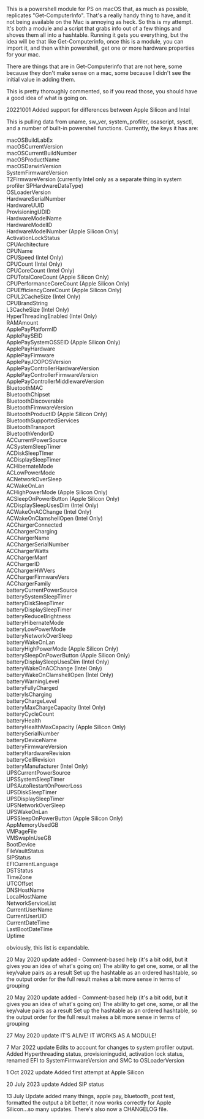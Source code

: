 This is a powershell module for PS on macOS that, as much as possible, replicates "Get-ComputerInfo". That's a really handy thing to have, and it not being available on the Mac is annoying as heck. So this is my attempt. It's both a module and a script that grabs info out of a few things and shoves them all into a hashtable. Running it gets you everything, but the idea will be that like Get-Computerinfo, once this is a module, you can import it, and then within powershell, get one or more hardware properties for your mac.

There are things that are in Get-Computerinfo that are not here, some because they don't make sense on a mac, some because I didn't see the initial value in adding them.

This is pretty thoroughly commented, so if you read those, you should have a good idea of what is going on.

20221001 Added support for differences between Apple Silicon and Intel

This is pulling data from uname, sw_ver, system_profiler, osascript, sysctl, and a number of built-in powershell functions. Currently, the keys it has are:

macOSBuildLabEx  
macOSCurrentVersion  
macOSCurrentBuildNumber  
macOSProductName  
macOSDarwinVersion  
SystemFirmwareVersion  
T2FirmwareVersion (currently Intel only as a separate thing in system profiler SPHardwareDataType)  
OSLoaderVersion  
HardwareSerialNumber  
HardwareUUID  
ProvisioningUDID  
HardwareModelName  
HardwareModelID  
HardwareModelNumber (Apple Silicon Only)  
ActivationLockStatus  
CPUArchitecture  
CPUName  
CPUSpeed (Intel Only)  
CPUCount (Intel Only)  
CPUCoreCount (Intel Only)  
CPUTotalCoreCount (Apple Silicon Only)  
CPUPerformanceCoreCount (Apple Silicon Only)  
CPUEfficiencyCoreCount (Apple Silicon Only)  
CPUL2CacheSize (Intel Only)  
CPUBrandString  
L3CacheSize (Intel Only)  
HyperThreadingEnabled (Intel Only)  
RAMAmount  
ApplePayPlatformID  
ApplePaySEID  
ApplePaySystemOSSEID (Apple Silicon Only)  
ApplePayHardware  
ApplePayFirmware  
ApplePayJCOPOSVersion  
ApplePayControllerHardwareVersion  
ApplePayControllerFirmwareVersion  
ApplePayControllerMiddlewareVersion  
BluetoothMAC  
BluetoothChipset  
BluetoothDiscoverable  
BluetoothFirmwareVersion  
BluetoothProductID (Apple Silicon Only)  
BluetoothSupportedServices  
BluetoothTransport  
BluetoothVendorID  
ACCurrentPowerSource  
ACSystemSleepTimer  
ACDiskSleepTImer  
ACDisplaySleepTimer  
ACHibernateMode  
ACLowPowerMode  
ACNetworkOverSleep  
ACWakeOnLan  
ACHighPowerMode (Apple Silicon Only)  
ACSleepOnPowerButton (Apple Silicon Only)  
ACDisplaySleepUsesDim (Intel Only)  
ACWakeOnACChange (Intel Only)  
ACWakeOnClamshellOpen (Intel Only)  
ACChargerConnected  
ACChargerCharging  
ACChargerName  
ACChargerSerialNumber  
ACChargerWatts  
ACChargerManf  
ACChargerID  
ACChargerHWVers  
ACChargerFirmwareVers  
ACChargerFamily  
batteryCurrentPowerSource  
batterySystemSleepTimer  
batteryDiskSleepTimer  
batteryDisplaySleepTimer  
batteryReduceBrightness  
batteryHibernateMode  
batteryLowPowerMode  
batteryNetworkOverSleep  
batteryWakeOnLan  
batteryHighPowerMode (Apple Silicon Only)  
batterySleepOnPowerButton (Apple Silicon Only)  
batteryDisplaySleepUsesDim (Intel Only)  
batteryWakeOnACChange (Intel Only)  
batteryWakeOnClamshellOpen (Intel Only)  
batteryWarningLevel  
batteryFullyCharged  
batteryIsCharging  
batteryChargeLevel  
batteryMaxChargeCapacity (Intel Only)  
batteryCycleCount  
batteryHealth  
batteryHealthMaxCapacity (Apple Silicon Only)  
batterySerialNumber  
batteryDeviceName  
batteryFirmwareVersion  
batteryHardwareRevision  
batteryCellRevision  
batteryManufacturer (Intel Only)  
UPSCurrentPowerSource  
UPSSystemSleepTimer  
UPSAutoRestartOnPowerLoss  
UPSDiskSleepTimer  
UPSDisplaySleepTimer  
UPSNetworkOverSleep  
UPSWakeOnLan  
UPSSleepOnPowerButton (Apple Silicon Only)  
AppMemoryUsedGB  
VMPageFile  
VMSwapInUseGB  
BootDevice  
FileVaultStatus  
SIPStatus  
EFICurrentLanguage  
DSTStatus  
TimeZone  
UTCOffset  
DNSHostName  
LocalHostName  
NetworkServiceList  
CurrentUserName  
CurrentUserUID  
CurrentDateTime  
LastBootDateTime  
Uptime  

obviously, this list is expandable.

20 May 2020 update added - Comment-based help (it's a bit odd, but it gives you an idea of what's going on) The ability to get one, some, or all the key/value pairs as a result Set up the hashtable as an ordered hashtable, so the output order for the full result makes a bit more sense in terms of grouping

20 May 2020 update
added - 
  Comment-based help (it's a bit odd, but it gives you an idea of what's going on)
  The ability to get one, some, or all the key/value pairs as a result
  Set up the hashtable as an ordered hashtable, so the output order for the full result makes a bit more sense in terms of grouping
  
27 May 2020 update
IT'S ALIVE! IT WORKS AS A MODULE! 

7 Mar 2022 update
Edits to account for changes to system profiler output. Added Hyperthreading status, provisioningudid, activation lock status, renamed EFI to SystemFirmwareVersion and SMC to OSLoaderVersion

1 Oct 2022 update
Added first attempt at Apple Silicon

20 July 2023 update
Added SIP status

13 July Update
	added many things, apple pay, bluetooth, post test, formatted the output a bit better, it now works correctly for Apple Silicon...so many updates. There's also now a CHANGELOG file.
